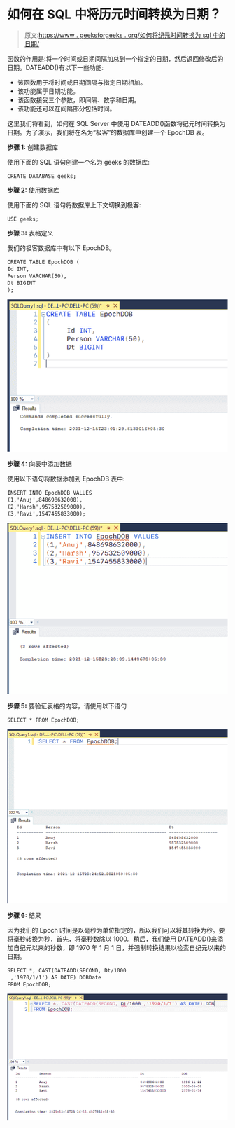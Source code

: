 # 如何在 SQL 中将历元时间转换为日期？

> 原文:[https://www . geeksforgeeks . org/如何将纪元时间转换为 sql 中的日期/](https://www.geeksforgeeks.org/how-to-convert-epoch-time-to-date-in-sql/)

函数的作用是:将一个时间或日期间隔加总到一个指定的日期，然后返回修改后的日期。DATEADD()有以下一些功能:

*   该函数用于将时间或日期间隔与指定日期相加。
*   该功能属于日期功能。
*   该函数接受三个参数，即间隔、数字和日期。
*   该功能还可以在间隔部分包括时间。

这里我们将看到，如何在 SQL Server 中使用 DATEADD()函数将纪元时间转换为日期。为了演示，我们将在名为“极客”的数据库中创建一个 EpochDB 表。

**步骤 1:** 创建数据库

使用下面的 SQL 语句创建一个名为 geeks 的数据库:

```
CREATE DATABASE geeks;
```

**步骤 2:** 使用数据库

使用下面的 SQL 语句将数据库上下文切换到极客:

```
USE geeks;
```

**步骤 3:** 表格定义

我们的极客数据库中有以下 EpochDB。

```
CREATE TABLE EpochDOB (
Id INT,
Person VARCHAR(50), 
Dt BIGINT 
);
```

![](img/f61b618ce9ac2476a1cb921312ae67ad.png)

**步骤 4:** 向表中添加数据

使用以下语句将数据添加到 EpochDB 表中:

```
INSERT INTO EpochDOB VALUES
(1,'Anuj',848698632000),
(2,'Harsh',957532509000),
(3,'Ravi',1547455833000);
```

![](img/7ca269b89f67495a723e9da93b27459e.png)

**步骤 5:** 要验证表格的内容，请使用以下语句

```
SELECT * FROM EpochDOB;
```

![](img/a3b07f6cccf772b769658deddaa9fa03.png)

**步骤 6:** 结果

因为我们的 Epoch 时间是以毫秒为单位指定的，所以我们可以将其转换为秒。要将毫秒转换为秒，首先，将毫秒数除以 1000。稍后，我们使用 DATEADD()来添加自纪元以来的秒数，即 1970 年 1 月 1 日，并强制转换结果以检索自纪元以来的日期。

```
SELECT *, CAST(DATEADD(SECOND, Dt/1000
 ,'1970/1/1') AS DATE) DOBDate
FROM EpochDOB;
```

![](img/c4dfa94179d530a7532f2df47e3fd313.png)